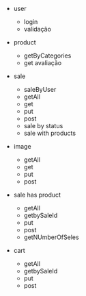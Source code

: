 * user 
    * login
    * validação

* product   
    * getByCategories
    * get avaliação

* sale
    * saleByUser
    * getAll
    * get
    * put
    * post 
    * sale by status
    * sale with products

* image
    * getAll
    * get
    * put
    * post 

* sale has product
    * getAll
    * getbySaleId
    * put
    * post 
    * getNUmberOfSeles

* cart
    * getAll
    * getbySaleId
    * put
    * post 

